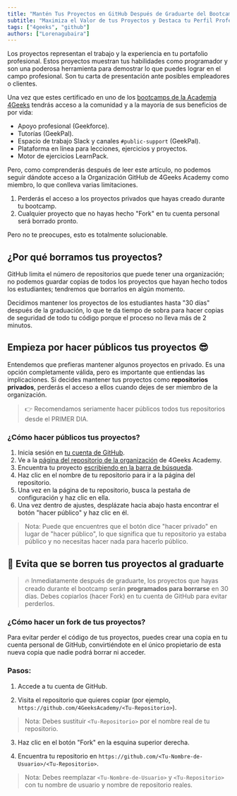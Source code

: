 ```yaml
---
title: "Mantén Tus Proyectos en GitHub Después de Graduarte del Bootcamp"
subtitle: "Maximiza el Valor de tus Proyectos y Destaca tu Perfil Profesional a Través de GitHub Después de graduarte del Bootcamp de 4Geeks Academy"
tags: ["4geeks", "github"]
authors: ["Lorenagubaira"]
---
```


Los proyectos representan el trabajo y la experiencia en tu portafolio profesional. Estos proyectos muestran tus habilidades como programador y son una poderosa herramienta para demostrar lo que puedes lograr en el campo profesional. Son tu carta de presentación ante posibles empleadores o clientes.

Una vez que estes certificado en uno de los [bootcamps de la Academia 4Geeks](https://4geeksacademy.com/es/programas?lang=es) tendrás acceso a la comunidad y a la mayoría de sus beneficios de por vida:

- Apoyo profesional (Geekforce).
- Tutorías (GeekPal).
- Espacio de trabajo Slack y canales `#public-support` (GeekPal).
- Plataforma en línea para lecciones, ejercicios y proyectos.
- Motor de ejercicios LearnPack.

Pero, como comprenderás después de leer este artículo, no podemos seguir dándote acceso a la Organización GitHub de 4Geeks Academy como miembro, lo que conlleva varias limitaciones.

1. Perderás el acceso a los proyectos privados que hayas creado durante tu bootcamp.
2. Cualquier proyecto que no hayas hecho "Fork" en tu cuenta personal será borrado pronto.

Pero no te preocupes, esto es totalmente solucionable.

## ¿Por qué borramos tus proyectos?

GitHub limita el número de repositorios que puede tener una organización; no podemos guardar copias de todos los proyectos que hayan hecho todos los estudiantes; tendremos que borrarlos en algún momento.

Decidimos mantener los proyectos de los estudiantes hasta "30 días" después de la graduación, lo que te da tiempo de sobra para hacer copias de seguridad de todo tu código porque el proceso no lleva más de 2 minutos.

## Empieza por hacer públicos tus proyectos 😎

Entendemos que prefieras mantener algunos proyectos en privado. Es una opción completamente válida, pero es importante que entiendas las implicaciones. Si decides mantener tus proyectos como **repositorios privados**, perderás el acceso a ellos cuando dejes de ser miembro de la organización.

> 👉 Recomendamos seriamente hacer públicos todos tus repositorios desde el PRIMER DIA.

### ¿Cómo hacer públicos tus proyectos?

1. Inicia sesión en [tu cuenta de GitHub](https://github.com/settings/profile).
2. Ve a la [página del repositorio de la organización](https://github.com/orgs/4GeeksAcademy/repositories) de 4Geeks Academy.
3. Encuentra tu proyecto [escribiendo en la barra de búsqueda](https://github.com/breatheco-de/knowledge-base/blob/main/images/search-for-repo.png?raw=true).
4. Haz clic en el nombre de tu repositorio para ir a la página del repositorio.
5. Una vez en la página de tu repositorio, busca la pestaña de configuración y haz clic en ella.
6. Una vez dentro de ajustes, desplázate hacia abajo hasta encontrar el botón "hacer público" y haz clic en él.

> Nota: Puede que encuentres que el botón dice "hacer privado" en lugar de "hacer público", lo que significa que tu repositorio ya estaba público y no necesitas hacer nada para hacerlo público.

## 🚫 Evita que se borren tus proyectos al graduarte

> 🔥 Inmediatamente después de graduarte, los proyectos que hayas creado durante el bootcamp serán **programados para borrarse** en 30 días. Debes copiarlos (hacer Fork) en tu cuenta de GitHub para evitar perderlos.

### ¿Cómo hacer un fork de tus proyectos?

Para evitar perder el código de tus proyectos, puedes crear una copia en tu cuenta personal de GitHub, convirtiéndote en el único propietario de esta nueva copia que nadie podrá borrar ni acceder.

### Pasos:

1. Accede a tu cuenta de GitHub.

2. Visita el repositorio que quieres copiar (por ejemplo, `https://github.com/4GeeksAcademy/<Tu-Repositorio>`).

> Nota: Debes sustituir `<Tu-Repositorio>` por el nombre real de tu repositorio.

3. Haz clic en el botón "Fork" en la esquina superior derecha.

4. Encuentra tu repositorio en `https://github.com/<Tu-Nombre-de-Usuario>/<Tu-Repositorio>`.

> Nota: Debes reemplazar `<Tu-Nombre-de-Usuario>` y `<Tu-Repositorio>` con tu nombre de usuario y nombre de repositorio reales.
